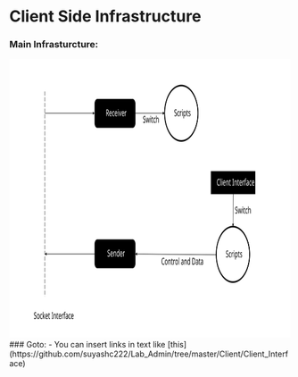 # Client Side Infrastructure 
### Main Infrasturcture:
<img src="Plan/mainInfrastructure.svg" height="500">
### Goto:
- You can insert links in text like [this](https://github.com/suyashc222/Lab_Admin/tree/master/Client/Client_Interface)
